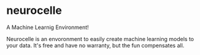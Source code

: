 # neurocelle
A Machine Learnig Environment!

Neurocelle is an envoronment to easily create machine learning models to your data.
It's free and have no warranty, but the fun compensates all.
